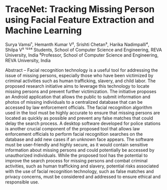 # TraceNet: Tracking Missing Person using Facial Feature Extraction and Machine Learning

Surya Vamsi¹, Hemanth Kumar V², Srishti Chetan³, Harika Nadimpalli⁴, Shilpa V⁵
¹²³⁴ Students, School of Computer Science and Engineering, REVA University, India
⁵Professor, School of Computer Science and Engineering, REVA University, India

Abstract – Facial recognition technology is a useful tool for addressing the issue of missing persons, especially those who have been victimized by criminal activities such as human trafficking, slavery, and child labor. The proposed research initiative aims to leverage this technology to locate missing persons and prevent further victimization. The initiative proposes an Android application that allows the public to submit information and photos of missing individuals to a centralized database that can be accessed by law enforcement officials. The facial recognition algorithm used in the tool must be highly accurate to ensure that missing persons are located as quickly as possible and prevent any false matches that could delay the search process. A desktop software developed for police stations is another crucial component of the proposed tool that allows law enforcement officials to perform facial recognition searches on the database and add new cases if an unknown face appears. The software must be user-friendly and highly secure, as it would contain sensitive information about missing persons and could potentially be accessed by unauthorized individuals. While the proposed tool has the potential to improve the search process for missing persons and combat criminal activities, such as human trafficking and slavery, potential risks associated with the use of facial recognition technology, such as false matches and privacy concerns, must be considered and addressed to ensure ethical and responsible use.

